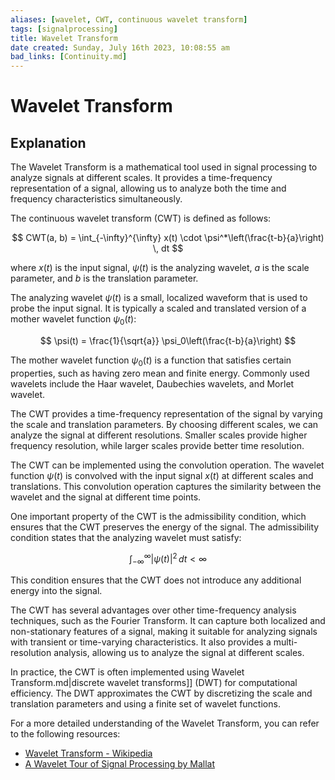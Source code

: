 ```yaml
---
aliases: [wavelet, CWT, continuous wavelet transform]
tags: [signalprocessing]
title: Wavelet Transform
date created: Sunday, July 16th 2023, 10:08:55 am
bad_links: [Continuity.md]
---
```

# Wavelet Transform

## Explanation
The Wavelet Transform is a mathematical tool used in signal processing to analyze signals at different scales. It provides a time-frequency representation of a signal, allowing us to analyze both the time and frequency characteristics simultaneously.

The continuous wavelet transform (CWT) is defined as follows:

$$
CWT(a, b) = \int_{-\infty}^{\infty} x(t) \cdot \psi^*\left(\frac{t-b}{a}\right) \, dt
$$

where $x(t)$ is the input signal, $\psi(t)$ is the analyzing wavelet, $a$ is the scale parameter, and $b$ is the translation parameter.

The analyzing wavelet $\psi(t)$ is a small, localized waveform that is used to probe the input signal. It is typically a scaled and translated version of a mother wavelet function $\psi_0(t)$:

$$
\psi(t) = \frac{1}{\sqrt{a}} \psi_0\left(\frac{t-b}{a}\right)
$$

The mother wavelet function $\psi_0(t)$ is a function that satisfies certain properties, such as having zero mean and finite energy. Commonly used wavelets include the Haar wavelet, Daubechies wavelets, and Morlet wavelet.

The CWT provides a time-frequency representation of the signal by varying the scale and translation parameters. By choosing different scales, we can analyze the signal at different resolutions. Smaller scales provide higher frequency resolution, while larger scales provide better time resolution.

The CWT can be implemented using the convolution operation. The wavelet function $\psi(t)$ is convolved with the input signal $x(t)$ at different scales and translations. This convolution operation captures the similarity between the wavelet and the signal at different time points.

One important property of the CWT is the admissibility condition, which ensures that the CWT preserves the energy of the signal. The admissibility condition states that the analyzing wavelet must satisfy:

$$
\int_{-\infty}^{\infty} |\psi(t)|^2 \, dt < \infty
$$

This condition ensures that the CWT does not introduce any additional energy into the signal.

The CWT has several advantages over other time-frequency analysis techniques, such as the Fourier Transform. It can capture both localized and non-stationary features of a signal, making it suitable for analyzing signals with transient or time-varying characteristics. It also provides a multi-resolution analysis, allowing us to analyze the signal at different scales.

In practice, the CWT is often implemented using Wavelet Transform.md|discrete wavelet transforms]] (DWT) for computational efficiency. The DWT approximates the CWT by discretizing the scale and translation parameters and using a finite set of wavelet functions.

For a more detailed understanding of the Wavelet Transform, you can refer to the following resources:
- [Wavelet Transform - Wikipedia](https://en.wikipedia.org/wiki/Wavelet_transform)
- [A Wavelet Tour of Signal Processing by Mallat](https://www.amazon.com/Wavelet-Tour-Signal-Processing-Third/dp/0123743702)
